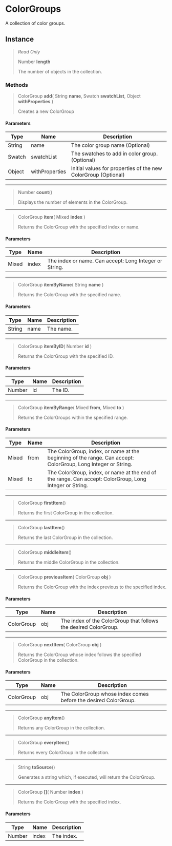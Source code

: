 # ColorGroups
A collection of color groups.

## Instance
> *Read Only* 
> 
> Number **length** 
>
> The number of objects in the collection.

### Methods
> ColorGroup **add**( String **name**, Swatch **swatchList**, Object **withProperties** )
> 
> Creates a new ColorGroup
#### Parameters
| Type | Name | Description |
|---|---|---|
| String | name | The color group name (Optional) |
| Swatch | swatchList | The swatches to add in color group. (Optional) |
| Object | withProperties | Initial values for properties of the new ColorGroup (Optional) |

*** 
> Number **count**()
> 
> Displays the number of elements in the ColorGroup.
*** 
> ColorGroup **item**( Mixed **index** )
> 
> Returns the ColorGroup with the specified index or name.
#### Parameters
| Type | Name | Description |
|---|---|---|
| Mixed | index | The index or name. Can accept: Long Integer or String. |

*** 
> ColorGroup **itemByName**( String **name** )
> 
> Returns the ColorGroup with the specified name.
#### Parameters
| Type | Name | Description |
|---|---|---|
| String | name | The name. |

*** 
> ColorGroup **itemByID**( Number **id** )
> 
> Returns the ColorGroup with the specified ID.
#### Parameters
| Type | Name | Description |
|---|---|---|
| Number | id | The ID. |

*** 
> ColorGroup **itemByRange**( Mixed **from**, Mixed **to** )
> 
> Returns the ColorGroups within the specified range.
#### Parameters
| Type | Name | Description |
|---|---|---|
| Mixed | from | The ColorGroup, index, or name at the beginning of the range. Can accept: ColorGroup, Long Integer or String. |
| Mixed | to | The ColorGroup, index, or name at the end of the range. Can accept: ColorGroup, Long Integer or String. |

*** 
> ColorGroup **firstItem**()
> 
> Returns the first ColorGroup in the collection.
*** 
> ColorGroup **lastItem**()
> 
> Returns the last ColorGroup in the collection.
*** 
> ColorGroup **middleItem**()
> 
> Returns the middle ColorGroup in the collection.
*** 
> ColorGroup **previousItem**( ColorGroup **obj** )
> 
> Returns the ColorGroup with the index previous to the specified index.
#### Parameters
| Type | Name | Description |
|---|---|---|
| ColorGroup | obj | The index of the ColorGroup that follows the desired ColorGroup. |

*** 
> ColorGroup **nextItem**( ColorGroup **obj** )
> 
> Returns the ColorGroup whose index follows the specified ColorGroup in the collection.
#### Parameters
| Type | Name | Description |
|---|---|---|
| ColorGroup | obj | The ColorGroup whose index comes before the desired ColorGroup. |

*** 
> ColorGroup **anyItem**()
> 
> Returns any ColorGroup in the collection.
*** 
> ColorGroup **everyItem**()
> 
> Returns every ColorGroup in the collection.
*** 
> String **toSource**()
> 
> Generates a string which, if executed, will return the ColorGroup.
*** 
> ColorGroup **[]**( Number **index** )
> 
> Returns the ColorGroup with the specified index.
#### Parameters
| Type | Name | Description |
|---|---|---|
| Number | index | The index. |


